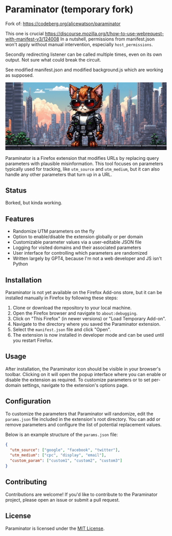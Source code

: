 # Paraminator (temporary fork)
Fork of: https://codeberg.org/alicewatson/paraminator

This one is crucial https://discourse.mozilla.org/t/how-to-use-webrequest-with-manifest-v3/124008
In a nutshell, permissions from manifest.json won't apply without manual intervention, especially `host_permissions`.

Secondly redirecting listener can be called multiple times, even on its own output. Not sure what could break the circuit.

See modified manifest.json and modified background.js which are working as supposed.


![Paraminator Banner](images/banner.png)

Paraminator is a Firefox extension that modifies URLs by replacing query parameters with plausible misinformation. This tool focuses on parameters typically used for tracking, like `utm_source` and `utm_medium`, but it can also handle any other parameters that turn up in a URL.

## Status
Borked, but kinda working.

## Features

- Randomize UTM parameters on the fly
- Option to enable/disable the extension globally or per domain
- Customizable parameter values via a user-editable JSON file
- Logging for visited domains and their associated parameters
- User interface for controlling which parameters are randomized
- Written largely by GPT4, because I'm not a web developer and JS isn't Python

## Installation

Paraminator is not yet available on the Firefox Add-ons store, but it can be installed manually in Firefox by following these steps:

1. Clone or download the repository to your local machine.
2. Open the Firefox browser and navigate to `about:debugging`.
3. Click on "This Firefox" (in newer versions) or "Load Temporary Add-on".
4. Navigate to the directory where you saved the Paraminator extension.
5. Select the `manifest.json` file and click "Open".
6. The extension is now installed in developer mode and can be used until you restart Firefox.

## Usage

After installation, the Paraminator icon should be visible in your browser's toolbar. Clicking on it will open the popup interface where you can enable or disable the extension as required. To customize parameters or to set per-domain settings, navigate to the extension's options page.

## Configuration

To customize the parameters that Paraminator will randomize, edit the `params.json` file included in the extension's root directory. You can add or remove parameters and configure the list of potential replacement values.

Below is an example structure of the `params.json` file:

```json
{
  "utm_source": ["google", "facebook", "twitter"],
  "utm_medium": ["cpc", "display", "email"],
  "custom_param": ["custom1", "custom2", "custom3"]
}
```

## Contributing

Contributions are welcome! If you'd like to contribute to the Paraminator project, please open an issue or submit a pull request.

## License

Paraminator is licensed under the [MIT License](https://mit-license.org/).
